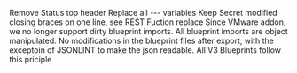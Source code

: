 Remove Status top header
Replace all --- variables
Keep Secret modified closing braces on one line, see REST Fuction replace
Since VMware addon, we no longer support dirty blueprint imports.
All blueprint imports are object manipulated.
No modifications in the blueprint files after export, with the exceptoin of JSONLINT to make the json readable.
All V3 Blueprints follow this priciple